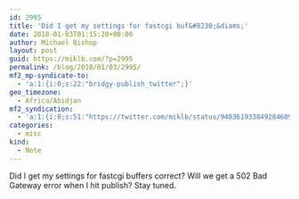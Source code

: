 ```yaml
---
id: 2995
title: 'Did I get my settings for fastcgi buf&#8230;&diams;'
date: 2018-01-03T01:15:20+00:00
author: Michael Bishop
layout: post
guid: https://miklb.com/?p=2995
permalink: /blog/2018/01/03/2995/
mf2_mp-syndicate-to:
  - 'a:1:{i:0;s:22:"bridgy-publish_twitter";}'
geo_timezone:
  - Africa/Abidjan
mf2_syndication:
  - 'a:1:{i:0;s:51:"https://twitter.com/miklb/status/948361933849284609";}'
categories:
  - misc
kind:
  - Note
---
```

Did I get my settings for fastcgi buffers correct? Will we get a 502 Bad Gateway error when I hit publish? Stay tuned.